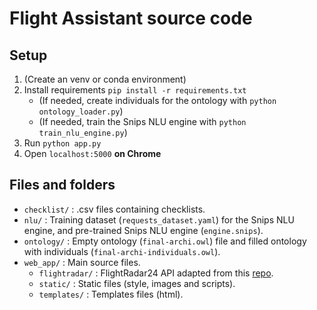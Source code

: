 # Flight Assistant source code

## Setup
1. (Create an venv or conda environment) 
2. Install requirements `pip install -r requirements.txt`
    - (If needed, create individuals for the ontology with `python ontology_loader.py`) 
    - (If needed, train the Snips NLU engine with `python train_nlu_engine.py`)
3. Run `python app.py`
4. Open `localhost:5000` **on Chrome**

## Files and folders
- `checklist/` : .csv files containing checklists.
- `nlu/` : Training dataset (`requests_dataset.yaml`) for the Snips NLU engine, and pre-trained Snips NLU engine (`engine.snips`).
- `ontology/` : Empty ontology (`final-archi.owl`) file and filled ontology with individuals (`final-archi-individuals.owl`).
- `web_app/` : Main source files.
  - `flightradar/` : FlightRadar24 API adapted from this [repo](https://github.com/alexbagirov/py-flightradar24).
  - `static/` : Static files (style, images and scripts).
  - `templates/` : Templates files (html).